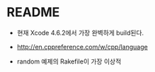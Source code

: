 README
======
 + 현재 Xcode 4.6.2에서 가장 완벽하게 build된다. 
 + http://en.cppreference.com/w/cpp/language

 + random 예제의 Rakefile이 가장 이상적
